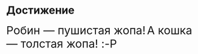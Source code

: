 # Достижение

<span style="font-size: 30px;">Робин — пушистая жопа!</span>
<span style="font-size: 30px;">А кошка — толстая жопа! :-P</span>
